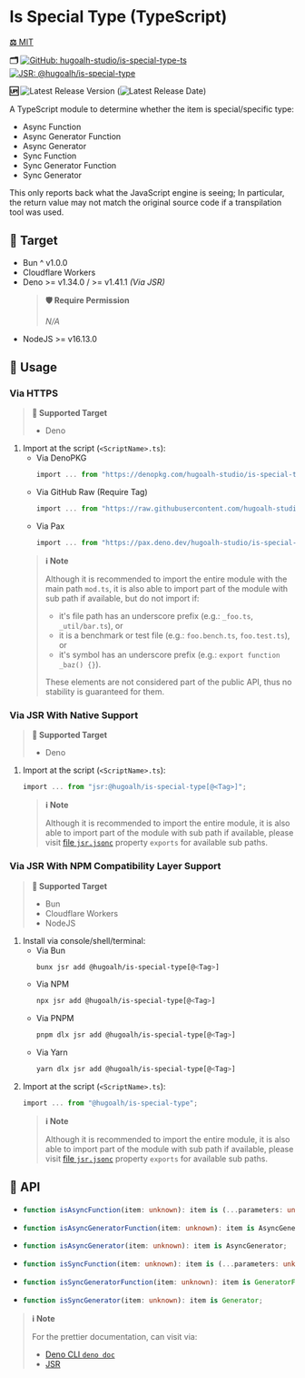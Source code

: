 # Is Special Type (TypeScript)

[**⚖️** MIT](./LICENSE.md)

**🗂️**
[![GitHub: hugoalh-studio/is-special-type-ts](https://img.shields.io/badge/hugoalh--studio/is--special--type--ts-181717?logo=github&logoColor=ffffff&style=flat "GitHub: hugoalh-studio/is-special-type-ts")](https://github.com/hugoalh-studio/is-special-type-ts)
[![JSR: @hugoalh/is-special-type](https://img.shields.io/badge/JSR-@hugoalh/is--special--type-F7DF1E?labelColor=F7DF1E&logoColor=000000&style=flat "JSR: @hugoalh/is-special-type")](https://jsr.io/@hugoalh/is-special-type)

**🆙** ![Latest Release Version](https://img.shields.io/github/release/hugoalh-studio/is-special-type-ts?sort=semver&color=2187C0&label=&style=flat "Latest Release Version") (![Latest Release Date](https://img.shields.io/github/release-date/hugoalh-studio/is-special-type-ts?color=2187C0&label=&style=flat "Latest Release Date"))

A TypeScript module to determine whether the item is special/specific type:

- Async Function
- Async Generator Function
- Async Generator
- Sync Function
- Sync Generator Function
- Sync Generator

This only reports back what the JavaScript engine is seeing; In particular, the return value may not match the original source code if a transpilation tool was used.

## 🎯 Target

- Bun ^ v1.0.0
- Cloudflare Workers
- Deno >= v1.34.0 / >= v1.41.1 *(Via JSR)*
  > **🛡️ Require Permission**
  >
  > *N/A*
- NodeJS >= v16.13.0

## 🔰 Usage

### Via HTTPS

> **🎯 Supported Target**
>
> - Deno

1. Import at the script (`<ScriptName>.ts`):
    - Via DenoPKG
      ```ts
      import ... from "https://denopkg.com/hugoalh-studio/is-special-type-ts[@<Tag>]/mod.ts";
      ```
    - Via GitHub Raw (Require Tag)
      ```ts
      import ... from "https://raw.githubusercontent.com/hugoalh-studio/is-special-type-ts/<Tag>/mod.ts";
      ```
    - Via Pax
      ```ts
      import ... from "https://pax.deno.dev/hugoalh-studio/is-special-type-ts[@<Tag>]/mod.ts";
      ```
    > **ℹ️ Note**
    >
    > Although it is recommended to import the entire module with the main path `mod.ts`, it is also able to import part of the module with sub path if available, but do not import if:
    >
    > - it's file path has an underscore prefix (e.g.: `_foo.ts`, `_util/bar.ts`), or
    > - it is a benchmark or test file (e.g.: `foo.bench.ts`, `foo.test.ts`), or
    > - it's symbol has an underscore prefix (e.g.: `export function _baz() {}`).
    >
    > These elements are not considered part of the public API, thus no stability is guaranteed for them.

### Via JSR With Native Support

> **🎯 Supported Target**
>
> - Deno

1. Import at the script (`<ScriptName>.ts`):
    ```ts
    import ... from "jsr:@hugoalh/is-special-type[@<Tag>]";
    ```
    > **ℹ️ Note**
    >
    > Although it is recommended to import the entire module, it is also able to import part of the module with sub path if available, please visit [file `jsr.jsonc`](./jsr.jsonc) property `exports` for available sub paths.

### Via JSR With NPM Compatibility Layer Support

> **🎯 Supported Target**
>
> - Bun
> - Cloudflare Workers
> - NodeJS

1. Install via console/shell/terminal:
    - Via Bun
      ```sh
      bunx jsr add @hugoalh/is-special-type[@<Tag>]
      ```
    - Via NPM
      ```sh
      npx jsr add @hugoalh/is-special-type[@<Tag>]
      ```
    - Via PNPM
      ```sh
      pnpm dlx jsr add @hugoalh/is-special-type[@<Tag>]
      ```
    - Via Yarn
      ```sh
      yarn dlx jsr add @hugoalh/is-special-type[@<Tag>]
      ```
2. Import at the script (`<ScriptName>.ts`):
    ```ts
    import ... from "@hugoalh/is-special-type";
    ```
    > **ℹ️ Note**
    >
    > Although it is recommended to import the entire module, it is also able to import part of the module with sub path if available, please visit [file `jsr.jsonc`](./jsr.jsonc) property `exports` for available sub paths.

## 🧩 API

- ```ts
  function isAsyncFunction(item: unknown): item is (...parameters: unknown[]) => Promise<unknown>;
  ```
- ```ts
  function isAsyncGeneratorFunction(item: unknown): item is AsyncGeneratorFunction;
  ```
- ```ts
  function isAsyncGenerator(item: unknown): item is AsyncGenerator;
  ```
- ```ts
  function isSyncFunction(item: unknown): item is (...parameters: unknown[]) => Exclude<unknown, Promise<unknown>>;
  ```
- ```ts
  function isSyncGeneratorFunction(item: unknown): item is GeneratorFunction;
  ```
- ```ts
  function isSyncGenerator(item: unknown): item is Generator;
  ```

> **ℹ️ Note**
>
> For the prettier documentation, can visit via:
>
> - [Deno CLI `deno doc`](https://deno.land/manual/tools/documentation_generator)
> - [JSR](https://jsr.io/@hugoalh/is-special-type)
